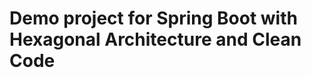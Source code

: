 Demo project for Spring Boot with Hexagonal Architecture and Clean Code
=======================================================================